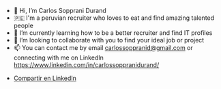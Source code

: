 - 👋 Hi, I’m Carlos Sopprani Durand
- 🇵🇪 I'm a peruvian recruiter who loves to eat and find amazing talented people
- 🌱 I’m currently learning how to be a better recruiter and find IT profiles
- 💞️ I’m looking to collaborate with you to find your ideal job or project
- 📫 You can contact me by email carlossoppranid@gmail.com or connecting with me on LinkedIn https://www.linkedin.com/in/carlossoppranidurand/

<?php
  // Sharing options
  $shareUrl = get_the_permalink();
  $shareTitle = get_the_title();
  $shareDescription = get_the_excerpt();
  $sharePicture = get_the_post_thumbnail_url();

  // LinkedIn
  $shareLinkedin = 'mini=true&url=' . urlencode($shareUrl) . '&title=' . urlencode($shareTitle) . '&summary=' . urlencode($shareDescription);
?>
<nav class="nav nav-share">
  <ul class="horizontal-list">
       <li><a class="btn btn-linkedin" target="_blank" href="https://www.linkedin.com/shareArticle?<?php echo htmlentities($shareLinkedin); ?>">Compartir en LinkedIn</a></li>
   
</nav>

<!---
cxrlos99/cxrlos99 is a ✨ special ✨ repository because its `README.md` (this file) appears on your GitHub profile.
You can click the Preview link to take a look at your changes.
--->
